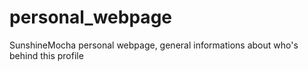 # personal_webpage
SunshineMocha personal webpage, general informations about who's behind this profile
